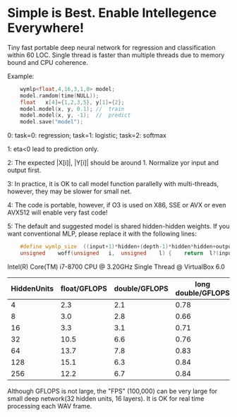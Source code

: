# Simple is Best. Enable Intellegence Everywhere!
Tiny fast portable deep neural network for regression and classification within 60 LOC. Single thread is faster than multiple threads due to memory bound and CPU coherence.

Example:
```C++
	wymlp<float,4,16,3,1,0>	model;	
	model.ramdom(time(NULL));
	float	x[4]={1,2,3,5},	y[1]={2};
	model.model(x, y, 0.1);	//	train
	model.model(x, y, -1);	//	predict
	model.save("model");
```

0:	task=0: regression; task=1: logistic;	task=2:	softmax

1:	eta<0 lead to prediction only.

2:	The expected |X[i]|, |Y[i]| should be around 1. Normalize yor input and output first.

3:	In practice, it is OK to call model function parallelly with multi-threads, however, they may be slower for small net.

4:	The code is portable, however, if O3 is used on X86, SSE or AVX or even AVX512 will enable very fast code!

5:	The default and suggested model is shared hidden-hidden weights. If you want conventional MLP, please replace it with the following lines:
```C++
	#define	wymlp_size	((input+1)*hidden+(depth-1)*hidden*hidden+output*hidden)
	unsigned	woff(unsigned	i,	unsigned	l) {	return	l?(input+1)*hidden+(l-1)*hidden*hidden+i*hidden:i*hidden;	}
```

Intel(R) Core(TM) i7-8700 CPU @ 3.20GHz Single Thread @ VirtualBox 6.0

|HiddenUnits|	float/GFLOPS	|double/GFLOPS|long double/GFLOPS|
|----|----|----|----|
|4|	2.3| 	2.1 |0.78|
|8|	3.0|	2.8 |0.66|
|16|	3.3| 	3.1 |0.71|
|32|	10.5| 	6.6 |0.76|
|64|	13.7| 	7.8 |0.83|
|128|	15.1| 	6.3 |0.84|
|256|	12.2| 	6.7 |0.84|

Although GFLOPS is not large, the "FPS" (100,000) can be very large for small deep network(32 hidden units, 16 layers). It is OK for real time processing each WAV frame.
